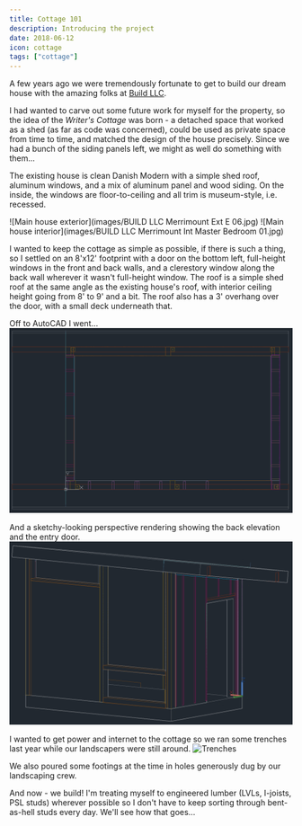```yaml
---
title: Cottage 101
description: Introducing the project
date: 2018-06-12
icon: cottage
tags: ["cottage"]
---
```


A few years ago we were tremendously fortunate to get to build our dream house with the amazing folks at [Build LLC](https://www.buildllc.com/).

I had wanted to carve out some future work for myself for the property, so the idea of the _Writer's Cottage_ was born - 
a detached space that worked as a shed (as far as code was concerned), could be used as private space from time to time,
and matched the design of the house precisely. Since we had a bunch of the siding panels left, we might as well do something with them...

The existing house is clean Danish Modern with a simple shed roof, aluminum windows, and a mix of aluminum panel and wood siding.
On the inside, the windows are floor-to-ceiling and all trim is museum-style, i.e. recessed.

![Main house exterior](images/BUILD LLC Merrimount Ext E 06.jpg)
![Main house interior](images/BUILD LLC Merrimount Int Master Bedroom 01.jpg)

I wanted to keep the cottage as simple as possible, if there is such a thing, so I settled on an 8'x12' footprint
with a door on the bottom left, full-height windows in the front and back walls, and a clerestory window along the back wall wherever it wasn't full-height window.
The roof is a simple shed roof at the same angle as the existing house's roof, with interior ceiling height going from 8' to 9' and a bit. 
The roof also has a 3' overhang over the door, with a small deck underneath that.

Off to AutoCAD I went...
![8'x12' cottage footprint](images/autocad-top.png)

And a sketchy-looking perspective rendering showing the back elevation and the entry door.
![Back elevation](images/autocad-3d-back.png)

I wanted to get power and internet to the cottage so we ran some trenches last year while our landscapers were still around.
![Trenches](images/IMG_20170129_151022.jpg)

We also poured some footings at the time in holes generously dug by our landscaping crew.

And now - we build! 
I'm treating myself to engineered lumber (LVLs, I-joists, PSL studs) wherever possible so I don't have to keep sorting through bent-as-hell studs every day.
We'll see how that goes...